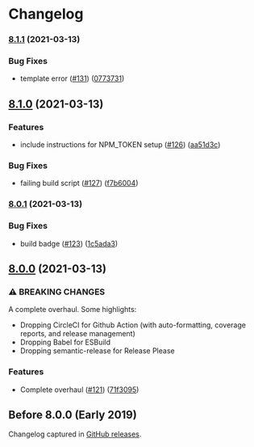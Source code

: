 # Changelog

<!-- markdownlint-disable -->

### [8.1.1](https://www.github.com/iamturns/create-exposed-app/compare/v8.1.0...v8.1.1) (2021-03-13)


### Bug Fixes

* template error ([#131](https://www.github.com/iamturns/create-exposed-app/issues/131)) ([0773731](https://www.github.com/iamturns/create-exposed-app/commit/0773731fde6903891eedab6adb11474592aa7b32))

## [8.1.0](https://www.github.com/iamturns/create-exposed-app/compare/v8.0.1...v8.1.0) (2021-03-13)

### Features

- include instructions for NPM_TOKEN setup ([#126](https://www.github.com/iamturns/create-exposed-app/issues/126)) ([aa51d3c](https://www.github.com/iamturns/create-exposed-app/commit/aa51d3cb7641eed6ea39487f570d39de256988fa))

### Bug Fixes

- failing build script ([#127](https://www.github.com/iamturns/create-exposed-app/issues/127)) ([f7b6004](https://www.github.com/iamturns/create-exposed-app/commit/f7b60044c860854a916df0141f6ba96086d0f375))

### [8.0.1](https://www.github.com/iamturns/create-exposed-app/compare/v8.0.0...v8.0.1) (2021-03-13)

### Bug Fixes

- build badge ([#123](https://www.github.com/iamturns/create-exposed-app/issues/123)) ([1c5ada3](https://www.github.com/iamturns/create-exposed-app/commit/1c5ada36509579bb907ad725a497f0d3008b81e2))

## [8.0.0](https://www.github.com/iamturns/create-exposed-app/compare/v7.2.0...v8.0.0) (2021-03-13)

### ⚠ BREAKING CHANGES

A complete overhaul. Some highlights:

- Dropping CircleCI for Github Action (with auto-formatting, coverage reports, and release management)
- Dropping Babel for ESBuild
- Dropping semantic-release for Release Please

### Features

- Complete overhaul ([#121](https://www.github.com/iamturns/create-exposed-app/issues/121)) ([71f3095](https://www.github.com/iamturns/create-exposed-app/commit/71f3095e86a370285664903a9a73c7058d747c22))

## Before 8.0.0 (Early 2019)

Changelog captured in [GitHub releases](https://github.com/iamturns/create-exposed-app/releases).
